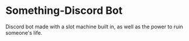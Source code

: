 # Something-Discord Bot
Discord bot made with a slot machine built in, as well as the power to ruin someone's life.
